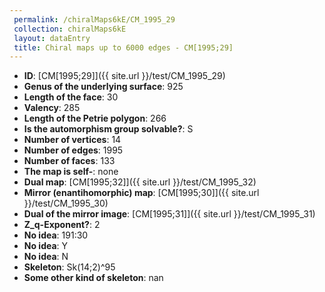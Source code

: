 ```yaml
--- 
 permalink: /chiralMaps6kE/CM_1995_29 
 collection: chiralMaps6kE
 layout: dataEntry
 title: Chiral maps up to 6000 edges - CM[1995;29]
---
```


- **ID**: [CM[1995;29]]({{ site.url }}/test/CM_1995_29)
- **Genus of the underlying surface**: 925
- **Length of the face**: 30
- **Valency**: 285
- **Length of the Petrie polygon**: 266
- **Is the automorphism group solvable?**: S
- **Number of vertices**: 14
- **Number of edges**: 1995
- **Number of faces**: 133
- **The map is self-**: none
- **Dual map**: [CM[1995;32]]({{ site.url }}/test/CM_1995_32)
- **Mirror (enantihomorphic) map**: [CM[1995;30]]({{ site.url }}/test/CM_1995_30)
- **Dual of the mirror image**: [CM[1995;31]]({{ site.url }}/test/CM_1995_31)
- **Z_q-Exponent?**: 2
- **No idea**:  191:30
- **No idea**: Y
- **No idea**: N
- **Skeleton**: Sk(14;2)^95
- **Some other kind of skeleton**: nan
